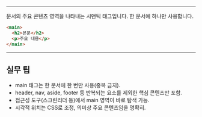 
---

문서의 주요 콘텐츠 영역을 나타내는 시맨틱 태그입니다. 한 문서에 하나만 사용합니다.

```html
<main>
  <h2>본문</h2>
  <p>주요 내용</p>
</main>
```

---

## 실무 팁
- main 태그는 한 문서에 한 번만 사용(중복 금지).
- header, nav, aside, footer 등 반복되는 요소를 제외한 핵심 콘텐츠만 포함.
- 접근성 도구(스크린리더 등)에서 main 영역이 바로 탐색 가능.
- 시각적 위치는 CSS로 조정, 의미상 주요 콘텐츠임을 명확히.
